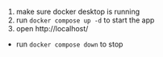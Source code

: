 1. make sure docker desktop is running
2. run `docker compose up -d` to start the app
3. open http://localhost/

- run `docker compose down` to stop